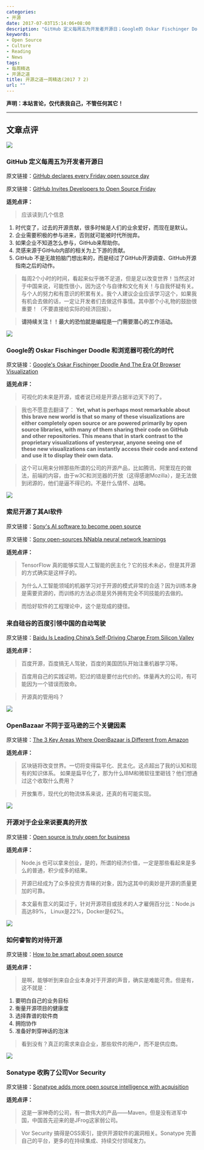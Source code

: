 ```yaml
---
categories:
- 开源
date: 2017-07-03T15:14:06+08:00
description: "GitHub 定义每周五为开发者开源日；Google的 Oskar Fischinger Doodle 和浏览器可视化的时代；索尼开源了其AI软件；来自硅谷的百度引领中国的自动驾驶；OpenBazaar 不同于亚马逊的三个关键因素；开源对于企业来说要真的开放；如何睿智的对待开源；Sonatype 收购了公司Vor Security"
keywords:
- Open Source
- Culture
- Reading
- News
tags:
- 每周精选
- 开源之道
title: 开源之道一周精选(2017 7 2)
url: ""
---
```


**声明：本站言论，仅代表我自己，不管任何其它！**

---

## 文章点评

![](https://venturebeat.com/wp-content/uploads/2016/05/GitHub-mug.jpg?fit=930%2C694&strip=all)

### GitHub 定义每周五为开发者开源日

原文链接：[GitHub declares every Friday open source day](https://venturebeat.com/2017/06/27/github-says-fridays-are-for-open-source-work/)

原文链接：[GitHub Invites Developers to Open Source Friday](https://www.infoq.com/news/2017/06/github-open-source-friday)

**适兕点评：**

> 应该读到几个信息

1. 时代变了，过去的开源贡献，很多时候是人们的业余爱好，而现在是默认。
2. 企业需要积极的参与进来，否则就可能被时代所抛弃。
3. 如果企业不知道怎么参与，GitHub来帮助你。
4. 灵感来源于GitHub内部的相关为上下游的贡献。
5. GitHub 不是无故拍脑门想出来的，而是经过了GitHub开源调查、GitHub开源指南之后的动作。

> 每周2个小时的时间，看起来似乎微不足道，但是足以改变世界！当然这对于中国来说，可能性很小，因为这个与自律和文化有关！与自我怀疑有关。与个人的努力和有意识的积累有关。我个人建议企业应该学习这个，如果我有机会去做的话，一定让开发者们去做这件事情。其中那个小礼物的鼓励很重要！（不要直接给实际的经济回报）。

> **请持续关注！！最大的恐怕就是编程是一门需要潜心的工作活动。**

![](https://specials-images.forbesimg.com/imageserve/663032224/960x0.jpg?fit=scale)

### Google的 Oskar Fischinger Doodle 和浏览器可视化的时代

原文链接：[Google's Oskar Fischinger Doodle And The Era Of Browser Visualization](https://www.forbes.com/sites/kalevleetaru/2017/06/24/googles-oskar-fischinger-doodle-and-the-era-of-browser-visualization/#3408eab94196)

**适兕点评：**

> 可视化的未来是开源，或者说已经是开源占据半边天下的了。

> 我也不愿意去翻译了： **Yet, what is perhaps most remarkable about this brave new world is that so many of these visualizations are either completely open source or are powered primarily by open source libraries, with many of them sharing their code on GitHub and other repositories. This means that in stark contrast to the proprietary visualizations of yesteryear, anyone seeing one of these new visualizations can instantly access their code and extend and use it to display their own data.**

> 这个可以用来分辨那些所谓的公司的开源产品，比如腾讯、阿里现在的做法，前端的内容，由于w3C和浏览器的开放（这得感谢Mozilla），是无法做到闭源的，他们是逼不得已的。不是什么情怀、战略。

![](http://asia.nikkei.com/var/site_cache/storage/images/node_43/node_51/2017/201706/0627n/20170627_sony/7230518-1-eng-GB/20170627_Sony_article_main_image.jpg)

### 索尼开源了其AI软件

原文链接：[Sony's AI software to become open source](http://asia.nikkei.com/Business/Companies/Sony-s-AI-software-to-become-open-source)

原文链接：[Sony open-sources NNabla neural network learnings](https://www.theregister.co.uk/2017/06/27/sony_cracks_open_the_vault_on_its_neural_networks/)

**适兕点评：**

> TensorFlow 真的能够实现人工智能的民主化？它的技术未必，但是其开源的方式确实是这样子的。

> 为什么人工智能领域的机器学习对于开源的模式非常的合适？因为训练本身是需要资源的，而训练的方法必须是另外拥有完全不同技能的去做的。

> 而恰好软件的工程理论中，这个是现成的捷径。

### 来自硅谷的百度引领中国的自动驾驶

原文链接：[Baidu Is Leading China’s Self-Driving Charge From Silicon Valley](http://fortune.com/2017/06/30/baidu-self-driving-cars/)

**适兕点评：**

> 百度开源，百度搞无人驾驶，百度的美国团队开始注重机器学习等。

> 百度用自己的实践证明，犯过的错是要付出代价的。体量再大的公司，有可能因为一个错误而致命。

> 开源真的管用吗？

![](https://cryptoinsider.com/wp-content/uploads/2017/06/open-bazaar-960x640.jpg)

### OpenBazaar 不同于亚马逊的三个关键因素

原文链接：[The 3 Key Areas Where OpenBazaar is Different from Amazon](https://cryptoinsider.com/3-key-areas-openbazaar-different-amazon/)

**适兕点评：**

> 区块链将改变世界。一切将变得扁平化、民主化。这点超出了我的认知和现有的知识体系。 如果是扁平化了，那为什么IBM和微软往里砸钱？他们想通过这个收取什么费用？

> 开放集市，现代化的物流体系来说，还真的有可能实现。

![](https://appdevelopermagazine.com/images/news_images/New-Survey-Says-Open-Source-is-King-App-Developer-Magazine_b7ze60ah.jpg)

### 开源对于企业来说要真的开放

原文链接：[Open source is truly open for business](https://appdevelopermagazine.com/5310/2017/6/28/open-source-is-truly-open-for-business/)

**适兕点评：**

> Node.js 也可以拿来创业，是的，所谓的经济价值，一定是那些看起来是多么的普通，积少成多的结果。

> 开源已经成为了众多投资方青睐的对象，因为这其中的奥妙是开源的质量更加的可靠。

> 本文最有意义的莫过于，针对开源项目或技术的人才雇佣百分比：Node.js 高达89%， Linux是22%，Docker是62%。

![](https://gcn.com/Articles/2017/06/30/~/media/GIG/GCN/Redesign/Articles/2017/June/opensource.png)

### 如何睿智的对待开源

原文链接：[How to be smart about open source](https://gcn.com/Articles/2017/06/30/5-strategies-open-source.aspx?Page=2)

**适兕点评：**

> 是啊，能够听到来自企业本身对于开源的声音，确实是难能可贵。但是有，这不就是：

1. 要明白自己的业务目标
2. 衡量开源项目的健康度
3. 选择靠谱的软件商
4. 拥抱协作
5. 准备好刺穿神话的泡沫

> 看到没有？真正的需求来自企业，那些软件的用户，而不是供应商。

![](https://pbs.twimg.com/media/DDfZ5YlXoAU8Hl4.jpg)

### Sonatype 收购了公司Vor Security

原文链接：[Sonatype adds more open source intelligence with acquisition](https://technical.ly/baltimore/2017/06/29/sonatype-vor-acquisition/)

**适兕点评：**

> 这是一家神奇的公司，有一款伟大的产品——Maven，但是没有进军中国，中国首先迎来的是JFrog这家弱公司。

> Vor Security 搞得是OSS索引，提供开源软件的漏洞相关。Sonatype 完善自己的平台，更多的在持续集成、持续交付领域发力。
